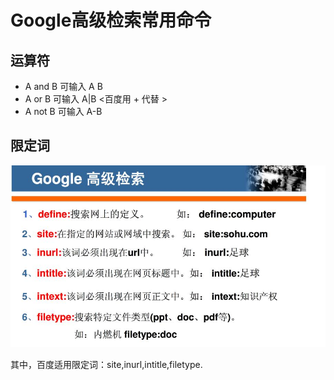 # Google高级检索常用命令

## 运算符
- A and B  可输入 A B
- A or B   可输入 A|B   <百度用 + 代替 >
- A not B  可输入 A-B


## 限定词

![image](https://github.com/liuhea/DevNote/blob/master/Youdao/Google%E6%96%87%E7%8C%AE%E6%A3%80%E7%B4%A2.jpg?raw=true)

其中，百度适用限定词：site,inurl,intitle,filetype.
